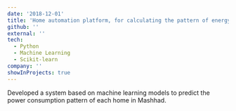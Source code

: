 ```yaml
---
date: '2018-12-01'
title: 'Home automation platform, for calculating the pattern of energy consumption'
github: ''
external: ''
tech:
  - Python
  - Machine Learning
  - Scikit-learn
company: ''
showInProjects: true
---
```


Developed a system based on machine learning models to predict the power consumption pattern of each home in Mashhad.
